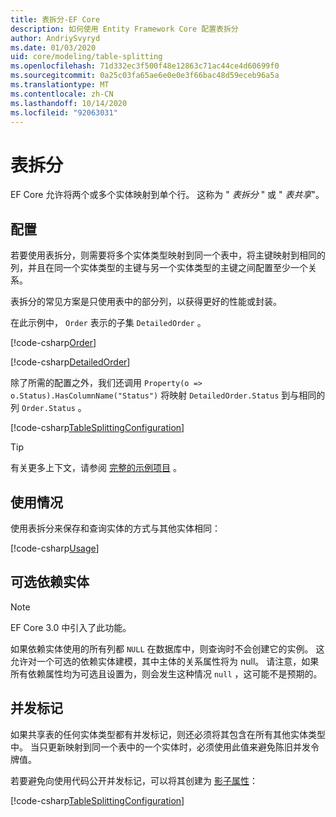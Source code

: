 ```yaml
---
title: 表拆分-EF Core
description: 如何使用 Entity Framework Core 配置表拆分
author: AndriySvyryd
ms.date: 01/03/2020
uid: core/modeling/table-splitting
ms.openlocfilehash: 71d332ec3f500f48e12863c71ac44ce4d60699f0
ms.sourcegitcommit: 0a25c03fa65ae6e0e0e3f66bac48d59eceb96a5a
ms.translationtype: MT
ms.contentlocale: zh-CN
ms.lasthandoff: 10/14/2020
ms.locfileid: "92063031"
---
```

# <a name="table-splitting"></a>表拆分

EF Core 允许将两个或多个实体映射到单个行。 这称为 " _表拆分_ " 或 " _表共享_"。

## <a name="configuration"></a>配置

若要使用表拆分，则需要将多个实体类型映射到同一个表中，将主键映射到相同的列，并且在同一个实体类型的主键与另一个实体类型的主键之间配置至少一个关系。

表拆分的常见方案是只使用表中的部分列，以获得更好的性能或封装。

在此示例中， `Order` 表示的子集 `DetailedOrder` 。

[!code-csharp[Order](../../../samples/core/Modeling/TableSplitting/Order.cs?name=Order)]

[!code-csharp[DetailedOrder](../../../samples/core/Modeling/TableSplitting/DetailedOrder.cs?name=DetailedOrder)]

除了所需的配置之外，我们还调用 `Property(o => o.Status).HasColumnName("Status")` 将映射 `DetailedOrder.Status` 到与相同的列 `Order.Status` 。

[!code-csharp[TableSplittingConfiguration](../../../samples/core/Modeling/TableSplitting/TableSplittingContext.cs?name=TableSplitting)]

> [!TIP]
> 有关更多上下文，请参阅 [完整的示例项目](https://github.com/dotnet/EntityFramework.Docs/tree/master/samples/core/Modeling/TableSplitting) 。

## <a name="usage"></a>使用情况

使用表拆分来保存和查询实体的方式与其他实体相同：

[!code-csharp[Usage](../../../samples/core/Modeling/TableSplitting/Program.cs?name=Usage)]

## <a name="optional-dependent-entity"></a>可选依赖实体

> [!NOTE]
> EF Core 3.0 中引入了此功能。

如果依赖实体使用的所有列都 `NULL` 在数据库中，则查询时不会创建它的实例。 这允许对一个可选的依赖实体建模，其中主体的关系属性将为 null。 请注意，如果所有依赖属性均为可选且设置为，则会发生这种情况 `null` ，这可能不是预期的。

## <a name="concurrency-tokens"></a>并发标记

如果共享表的任何实体类型都有并发标记，则还必须将其包含在所有其他实体类型中。 当只更新映射到同一个表中的一个实体时，必须使用此值来避免陈旧并发令牌值。

若要避免向使用代码公开并发标记，可以将其创建为 [影子属性](xref:core/modeling/shadow-properties)：

[!code-csharp[TableSplittingConfiguration](../../../samples/core/Modeling/TableSplitting/TableSplittingContext.cs?name=ConcurrencyToken&highlight=2)]
